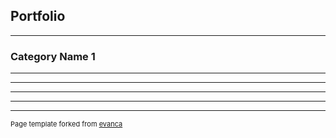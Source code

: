 ## Portfolio

---

### Category Name 1 

<!-- [Project 1 Title](/sample_page)
<img src="images/dummy_thumbnail.jpg?raw=true"/>
-->
---
<!-- [Project 2 Title](/pdf/sample_presentation.pdf)
<img src="images/dummy_thumbnail.jpg?raw=true"/>
-->
---
<!-- [Project 3 Title](http://example.com/)
<img src="images/dummy_thumbnail.jpg?raw=true"/>
-->
---
<!-- 
### Category Name 2

- [Project 1 Title](http://example.com/)
- [Project 2 Title](http://example.com/)
- [Project 3 Title](http://example.com/)
- [Project 4 Title](http://example.com/)
- [Project 5 Title](http://example.com/)
-->
---




---
<p style="font-size:11px">Page template forked from <a href="https://github.com/evanca/quick-portfolio">evanca</a></p>
<!-- Remove above link if you don't want to attibute -->

